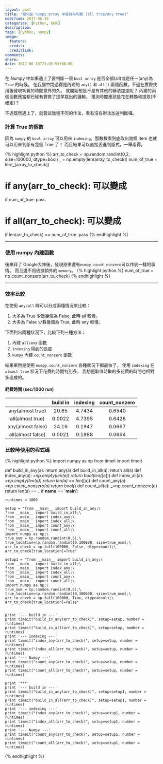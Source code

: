 ```yaml
---
layout: post
title: "如何在 numpy array 中高效率判斷 (all true/any true)"
modified: 2017-06-18
categories: [Python, 效率]
description:
tags: [Python, numpy]
image:
  feature:
  credit:
  creditlink:
comments:
share:
date: 2017-06-18T21:06:51+08:00
---
```


在 Numpy 中如果遇上了要判斷一個 `bool array` 是否全部(all)或是任一(any)為 `True` 的時候。
在我腦中閃過得是內建的 `any()` 和 `all()` 兩個函數。不過在實際使用後發現耗費的時間意外的久。
就開始想是不是有其他的辦法加速呢？ 內建的兩個函數應當都已經有實做了提早跳出的邏輯。
推測時間應該是花在轉換和提取(不確定)？

不過既然遇上了，就嘗試幾種不同的作法，看有沒有辦法加速判斷囉。

### 計算 True 的個數
因為 `numpy` 的 `bool array` 可以用來 `indexing`，那數數看到底取出幾個 item 也就可以用來判斷有幾個 True 了！
而且結果可以直接丟進判斷式，一舉兩得。
<!--more-->
{% highlight python %}
arr_to_check = np.random.randint(0,2, size=100000, dtype=bool)
_ = np.empty(len(array_to_check))
num_of_true = len(_[array_to_check])
# if any(arr_to_check): 可以變成
if num_of_true:
  pass
# if all(arr_to_check): 可以變成
if len(arr_to_check) == num_of_true:
  pass
{% endhighlight %}

***
### 使用 numpy 內建函數
後來拜了 Google大神後，發現原來還有`numpy.count_nonzero`可以作到一樣的事情。
而且還不用佔據額外的 `memory`。
{% highlight python %}
num_of_true = np.count_nonzero(arr_to_check)
{% endhighlight %}

***
### 效率比較

在使用 `any/all` 時可以分成兩種情況來比較：
1. 大多為 True 少數幾個為 False, 此時 all 較慢。
2. 大多為 False 少數幾個為 True, 此時 any 較慢。

下面列出兩種狀況下，比較下列三種方法：
1. 內建 `all/any` 函數
2. `indexing` 得到的長度
3. `Numpy` 內建 `count_nonzero` 函數

結果果然是使用 `numpy.count_nonzero` 各種狀況下都最快了。
使用 `indexing` 在 `almost true` 狀況下花費的時間特別多，
我想是取值時取的多花費的時間也相對多造成的。

#### 耗費時間 (sec/1000 run)

|                   | build in | indexing | count_nonzero |
|:-----------------:|:--------:|:--------:|:-------------:|
|  any(almost true) |   20.65  |  4.7434  |     0.6540    |
|  all(almost true) |  0.0022  |  4.7395  |     0.6428    |
| any(almost false) |   24.16  |  0.1847  |     0.0667    |
| all(almost false) |  0.0021  |  0.1888  |     0.0664    |


### 比較時使用的程式碼
{% highlight python %}
import numpy as np
from timeit import timeit

def build_in_any(a):
    return any(a)
def build_in_all(a):
    return all(a)
def index_any(a):
    _=np.empty(len(a))
    return bool(len(_[a]))
def index_all(a):
    _=np.empty(len(a))
    return len(a) == len(_[a])
def count_any(a):
    _=np.count_nonzero(a)
    return bool(_)
def count_all(a):
    _=np.count_nonzero(a)
    return len(a) == _
if __name__ == '__main__':

    runtimes = 1000

    setup = "from __main__ import build_in_any;\
    from __main__ import build_in_all;\
    from __main__ import index_any;\
    from __main__ import index_all;\
    from __main__ import count_any;\
    from __main__ import count_all;\
    import numpy as np;\
    true_num = np.random.randint(0,5);\
    true_location=np.random.randint(0,100000, size=true_num);\
    arr_to_check = np.full(100000, False, dtype=bool);\
    arr_to_check[true_location]=True"

    setup1 = "from __main__ import build_in_any;\
    from __main__ import build_in_all;\
    from __main__ import index_any;\
    from __main__ import index_all;\
    from __main__ import count_any;\
    from __main__ import count_all;\
    import numpy as np;\
    true_num = np.random.randint(0,5);\
    true_location=np.random.randint(0,100000, size=true_num);\
    arr_to_check = np.full(100000, True, dtype=bool);\
    arr_to_check[true_location]=False"


    print '--- build in ---'
    print timeit("build_in_any(arr_to_check)", setup=setup, number = runtimes)
    print timeit("build_in_all(arr_to_check)", setup=setup, number = runtimes)
    print '--- indexing ---'
    print timeit("index_any(arr_to_check)", setup=setup, number = runtimes)
    print timeit("index_all(arr_to_check)", setup=setup, number = runtimes)
    print '--- Numpy ---'
    print timeit("count_any(arr_to_check)", setup=setup, number = runtimes)
    print timeit("count_all(arr_to_check)", setup=setup, number = runtimes)

    print '***'
    print '--- build in ---'
    print timeit("build_in_any(arr_to_check)", setup=setup1, number = runtimes)
    print timeit("build_in_all(arr_to_check)", setup=setup1, number = runtimes)
    print '--- indexing ---'
    print timeit("index_any(arr_to_check)", setup=setup1, number = runtimes)
    print timeit("index_all(arr_to_check)", setup=setup1, number = runtimes)
    print '--- Numpy ---'
    print timeit("count_any(arr_to_check)", setup=setup1, number = runtimes)
    print timeit("count_all(arr_to_check)", setup=setup1, number = runtimes)
{% endhighlight %}
